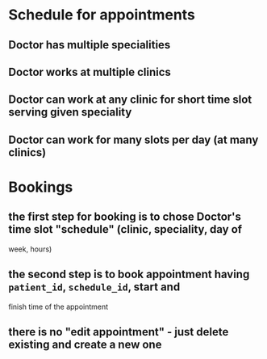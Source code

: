 # Schedule for appointments

## Doctor has multiple specialities

## Doctor works at multiple clinics

## Doctor can work at any clinic for short time slot serving given speciality 

## Doctor can work for many slots per day (at many clinics)

# Bookings

## the first step for booking is to chose Doctor's time slot "schedule" (clinic, speciality, day of
week, hours)

## the second step is to book appointment having `patient_id`, `schedule_id`, start and
finish time of the appointment

## there is no "edit appointment" - just delete existing and create a new one
